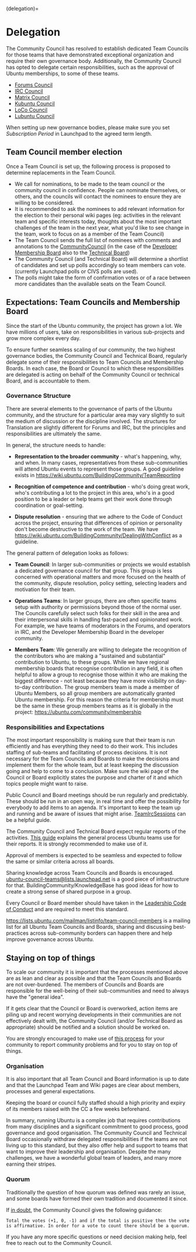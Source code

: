 (delegation)=
# Delegation

The Community Council has resolved to establish dedicated Team Councils for those teams that have demonstrated exceptional organization and require their own governance body. Additionally, the Community Council has opted to delegate certain responsibilities, such as the approval of Ubuntu memberships, to some of these teams.

  * [Forums Council](https://wiki.ubuntu.com/ForumCouncil)
  * [IRC Council](https://wiki.ubuntu.com/IrcTeam/IrcCouncil)
  * [Matrix Council ](https://ubuntu.com/community/communications/matrix/governance)
  * [Kubuntu Council](https://wiki.ubuntu.com/Kubuntu/Meetings)
  * [LoCo Council](https://wiki.ubuntu.com/LoCoCouncil)
  * [Lubuntu Council](https://git.lubuntu.me/lubuntu-wiki/wiki/wiki/Constitution)

When setting up new governance bodies, please make sure you set *Subscription Period* in Launchpad to the agreed term length.

## Team Council member election

Once a Team Council is set up, the following process is proposed to determine replacements in the Team Council.

  * We call for nominations, to be made to the team council or the community council in confidence. People can nominate themselves, or others, and the councils will contact the nominees to ensure they are willing to be considered.
  * It is recommended to ask the nominees to add relevant information for the election to their personal wiki pages (eg: activities in the relevant team and specific interests today, thoughts about the most important challenges of the team in the next year, what you'd like to see change in the team, work to focus on as a member of the Team Council)
  * The Team Council sends the full list of nominees with comments and annotations to the [CommunityCouncil](https://community.ubuntu.com/t/what-is-the-ubuntu-community-council/706/) (in the case of the [Developer Membership Board](https://wiki.ubuntu.com/DeveloperMembershipBoard) also to the [Technical Board](https://wiki.ubuntu.com/TechnicalBoard))
  * The Community Council (and Technical Board) will determine a shortlist of candidates and set up polls accordingly so team members can vote. (currently Launchpad polls or CIVS polls are used).
  * The polls might take the form of confirmation votes or of a race between more candidates than the available seats on the Team Council.

## Expectations: Team Councils and Membership Board

Since the start of the Ubuntu community, the project has grown a lot. We have millions of users, take on responsibilities in various sub-projects and grow more complex every day.

To ensure further seamless scaling of our community, the two highest governance bodies, the Community Council and Technical Board, regularly delegate some of their responsibilities to Team Councils and Membership Boards. In each case, the Board or Council to which these responsibilities are delegated is acting on behalf of the Community Council or technical Board, and is accountable to them.

### Governance Structure

There are several elements to the governance of parts of the Ubuntu community, and the structure for a particular area may vary slightly to suit the medium of discussion or the discipline involved. The structures for Translation are slightly different for Forums and IRC, but the principles and responsibilities are ultimately the same.

In general, the structure needs to handle:

  * **Representation to the broader community** - what's happening, why, and when. In many cases, representatives from these sub-communities will attend Ubuntu events to represent those groups. A good guideline exists in https://wiki.ubuntu.com/BuildingCommunity/TeamReporting

  * **Recognition of competence and contribution** - who's doing great work, who's contributing a lot to the project in this area, who's in a good position to be a leader or help teams get their work done through coordination or goal-setting.

  * **Dispute resolution** - ensuring that we adhere to the Code of Conduct across the project, ensuring that differences of opinion or personality don't become destructive to the work of the team. We have https://wiki.ubuntu.com/BuildingCommunity/DealingWithConflict as a guideline.

The general pattern of delegation looks as follows:

  * **Team Council**: In larger sub-communities or projects we would establish a dedicated governance council for that group. This group is less concerned with operational matters and more focused on the health of the community, dispute resolution, policy setting, selecting leaders and motivation for their team.

  * **Operations Teams**: In larger groups, there are often specific teams setup with authority or permissions beyond those of the normal user. The Councils carefully select such folks for their skill in the area and their interpersonal skills in handling fast-paced and opinionated work. For example, we have teams of moderators in the Forums, and operators in IRC, and the Developer Membership Board in the developer community.

  * **Members Team**: We generally are willing to delegate the recognition of the contributors who are making a "sustained and substantial" contribution to Ubuntu, to these groups. While we have regional membership boards that recognise contribution in any field, it is often helpful to allow a group to recognise those within it who are making the biggest difference - not least because they have more visibility on day-to-day contribution. The group members team is made a member of Ubuntu Members, so all group members are automatically granted Ubuntu membership. For this reason the criteria for membership must be the same in these group members teams as it is globally in the project: https://ubuntu.com/community/membership

### Responsibilities and Expectations

The most important responsibility is making sure that their team is run efficiently and has everything they need to do their work. This includes staffing of sub-teams and facilitating of process decisions. It is not necessary for the Team Councils and Boards to make the decisions and implement them for the whole team, but at least keeping the discussion going and help to come to a conclusion. Make sure the wiki page of the Council or Board explicitly states the purpose and charter of it and which topics people might want to raise.

Public Council and Board meetings should be run regularly and predictably. These should be run in an open way, in real time and offer the possibility for everybody to add items to an agenda. It's important to keep the team up and running and be aware of issues that might arise. [TeamIrcSessions](https://wiki.ubuntu.com/BuildingCommunity/TeamIrcSessions) can be a helpful guide.

The Community Council and Technical Board expect regular reports of the activities. [This guide](https://wiki.ubuntu.com/BuildingCommunity/TeamReporting/HowTo) explains the general process Ubuntu teams use for their reports. It is strongly recommended to make use of it.

Approval of members is expected to be seamless and expected to follow the same or similar criteria across all boards.

Sharing knowledge across Team Councils and Boards is encouraged. ubuntu-council-teams@lists.launchpad.net is a good piece of infrastructure for that. BuildingCommunity/KnowledgeBase has good ideas for how to create a strong sense of shared purpose in a group.

Every Council or Board member should have taken in the [Leadership Code of Conduct]() and are required to meet this standard.

https://lists.ubuntu.com/mailman/listinfo/team-council-members is a mailing list for all Ubuntu Team Councils and Boards, sharing and discussing best-practices across sub-community borders can happen there and help improve governance across Ubuntu.

## Staying on top of things

To scale our community it is important that the processes mentioned above are as lean and clear as possible and that the Team Councils and Boards are not over-burdened. The members of Councils and Boards are responsible for the well-being of their sub-communities and need to always have the "general idea".

If it gets clear that the Council or Board is overworked, action items are piling up and recent worrying developments in their communities are not effectively dealt with, the Community Council (and/or Technical Board as appropriate) should be notified and a solution should be worked on.

You are strongly encouraged to make use of [this process](https://wiki.ubuntu.com/ReportingCommunityProblems) for your community to report community problems and for you to stay on top of things.

### Organisation

It is also important that all Team Council and Board information is up to date and that the Launchpad Team and Wiki pages are clear about members, processes and general expectations.

Keeping the board or council fully staffed should a high priority and expiry of its members raised with the CC a few weeks beforehand.

In summary, running Ubuntu is a complex job that requires contributions from many disciplines and a significant commitment to good process, good governance and good organisation. The Community Council and Technical Board occasionally withdraw delegated responsibilities if the teams are not living up to this standard, but they also offer help and support to teams that want to improve their leadership and organisation. Despite the many challenges, we have a wonderful global team of leaders, and many more earning their stripes.

### Quorum

Traditionally the question of how quorum was defined was rarely an issue, and some boards have formed their own tradition and documented it since.

If [in doubt](https://lists.ubuntu.com/archives/devel-permissions/2015-May/000774.html), the Community Council gives the following guidance:

```
Total the votes (+1, 0, -1) and if the total is positive then the vote
is affirmative. In order for a vote to count there should be a quorum.
```

If you have any more specific questions or need decision making help, feel free to reach out to the Community Council.
